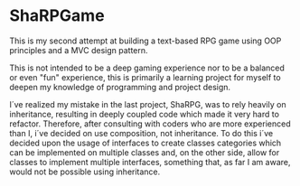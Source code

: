 # ShaRPGame

This is my second attempt at building a text-based RPG game using OOP principles and a MVC design pattern.

This is not intended to be a deep gaming experience nor to be a balanced or even "fun" experience, this is primarily a learning project for myself to deepen my knowledge of programming and project design.

I´ve realized my mistake in the last project, ShaRPG, was to rely heavily on inheritance, resulting in deeply coupled code which made it very hard to refactor. Therefore, after consulting with coders who are more experienced than I, i´ve decided on use composition, not inheritance. To do this i´ve decided upon the usage of interfaces to create classes categories which can be implemented on multiple classes and, on the other side, allow for classes to implement multiple interfaces, something that, as far I am aware, would not be possible using inheritance.
